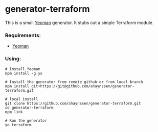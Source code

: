 # generator-terraform

This is a small [Yeoman](yeoman) generator. It stubs out a simple Terraform module.

### Requirements:
- [Yeoman](https://yeoman.io/learning/)

### Using:
```
# Install Yeoman
npm install -g yo

# Install the generator from remote github or from local branch
npm install git+https://git@github.com/ahaynssen/generator-terraform.git

# local install
git clone https://github.com/ahaynssen/generator-terraform.git
cd generator-terraform
npm link

# Run the generator
yo terraform
```
